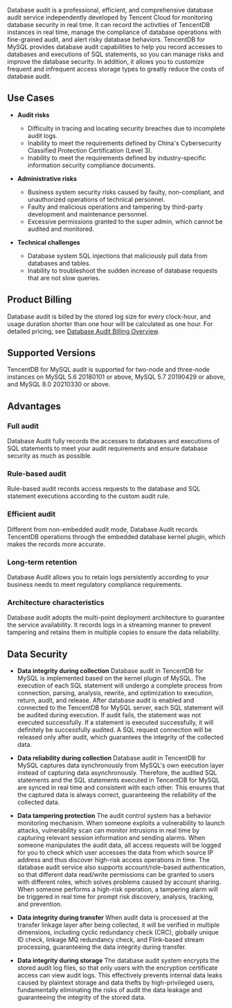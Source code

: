 ﻿Database audit is a professional, efficient, and comprehensive database audit service independently developed by Tencent Cloud for monitoring database security in real time. It can record the activities of TencentDB instances in real time, manage the compliance of database operations with fine-grained audit, and alert risky database behaviors.
TencentDB for MySQL provides database audit capabilities to help you record accesses to databases and executions of SQL statements, so you can manage risks and improve the database security. In addition, it allows you to customize frequent and infrequent access storage types to greatly reduce the costs of database audit.

## Use Cases
- **Audit risks**
     - Difficulty in tracing and locating security breaches due to incomplete audit logs.
     - Inability to meet the requirements defined by China's Cybersecurity Classified Protection Certification (Level 3).
     - Inability to meet the requirements defined by industry-specific information security compliance documents.

- **Administrative risks**
     - Business system security risks caused by faulty, non-compliant, and unauthorized operations of technical personnel.
     - Faulty and malicious operations and tampering by third-party development and maintenance personnel.
     - Excessive permissions granted to the super admin, which cannot be audited and monitored.

- **Technical challenges**
     - Database system SQL injections that maliciously pull data from databases and tables.
     - Inability to troubleshoot the sudden increase of database requests that are not slow queries.

## Product Billing
Database audit is billed by the stored log size for every clock-hour, and usage duration shorter than one hour will be calculated as one hour.
For detailed pricing, see [Database Audit Billing Overview](https://www.tencentcloud.com/document/product/236/52083).

## Supported Versions
TencentDB for MySQL audit is supported for two-node and three-node instances on MySQL 5.6 20180101 or above, MySQL 5.7 20190429 or above, and MySQL 8.0 20210330 or above.

## Advantages
### Full audit
Database Audit fully records the accesses to databases and executions of SQL statements to meet your audit requirements and ensure database security as much as possible.
### Rule-based audit
Rule-based audit records access requests to the database and SQL statement executions according to the custom audit rule.
### Efficient audit
Different from non-embedded audit mode, Database Audit records TencentDB operations through the embedded database kernel plugin, which makes the records more accurate.
### Long-term retention
Database Audit allows you to retain logs persistently according to your business needs to meet regulatory compliance requirements.
### Architecture characteristics
Database audit adopts the multi-point deployment architecture to guarantee the service availability. It records logs in a streaming manner to prevent tampering and retains them in multiple copies to ensure the data reliability.

## Data Security
- **Data integrity during collection**
Database audit in TencentDB for MySQL is implemented based on the kernel plugin of MySQL. The execution of each SQL statement will undergo a complete process from connection, parsing, analysis, rewrite, and optimization to execution, return, audit, and release. After database audit is enabled and connected to the TencentDB for MySQL server, each SQL statement will be audited during execution. If audit fails, the statement was not executed successfully. If a statement is executed successfully, it will definitely be successfully audited. A SQL request connection will be released only after audit, which guarantees the integrity of the collected data.

- **Data reliability during collection**
Database audit in TencentDB for MySQL captures data synchronously from MySQL's own execution layer instead of capturing data asynchronously. Therefore, the audited SQL statements and the SQL statements executed in TencentDB for MySQL are synced in real time and consistent with each other. This ensures that the captured data is always correct, guaranteeing the reliability of the collected data.

- **Data tampering protection**
The audit control system has a behavior monitoring mechanism. When someone exploits a vulnerability to launch attacks, vulnerability scan can monitor intrusions in real time by capturing relevant session information and sending alarms. When someone manipulates the audit data, all access requests will be logged for you to check which user accesses the data from which source IP address and thus discover high-risk access operations in time. The database audit service also supports account/role-based authentication, so that different data read/write permissions can be granted to users with different roles, which solves problems caused by account sharing. When someone performs a high-risk operation, a tampering alarm will be triggered in real time for prompt risk discovery, analysis, tracking, and prevention.

- **Data integrity during transfer**
When audit data is processed at the transfer linkage layer after being collected, it will be verified in multiple dimensions, including cyclic redundancy check (CRC), globally unique ID check, linkage MQ redundancy check, and Flink-based stream processing, guaranteeing the data integrity during transfer.

- **Data integrity during storage**
The database audit system encrypts the stored audit log files, so that only users with the encryption certificate access can view audit logs. This effectively prevents internal data leaks caused by plaintext storage and data thefts by high-privileged users, fundamentally eliminating the risks of audit the data leakage and guaranteeing the integrity of the stored data.